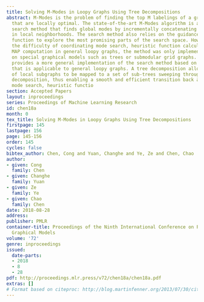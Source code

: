 ```yaml
---
title: Solving M-Modes in Loopy Graphs Using Tree Decompositions
abstract: M-Modes is the problem of finding the top M labelings of a graphical model
  that are locally optimal. The state-of-the-art M-Modes algorithm is a heuristic
  search method that finds global modes by incrementally concatenating MAP solutions
  in local neighborhoods. The search method also relies on the guidance of a heuristic
  function to explore the most promising parts of the search space. However, due to
  the difficulty of coordinating mode search, heuristic function calculation and local
  MAP computation in general loopy graphs, the method was only implemented and tested
  on special graphical models such as trees or submodular grid graphs. This paper
  provides a more general implementation of the search method based on tree decompositions
  that is applicable to general loopy graphs. A tree decomposition allows a sequence
  of local subgraphs to be mapped to a set of sub-trees sweeping through the tree
  decomposition, thus enabling a smooth and efficient transition back and forth between
  mode search, heuristic functio
section: Accepted Papers
layout: inproceedings
series: Proceedings of Machine Learning Research
id: chen18a
month: 0
tex_title: Solving M-Modes in Loopy Graphs Using Tree Decompositions
firstpage: 145
lastpage: 156
page: 145-156
order: 145
cycles: false
bibtex_author: Chen, Cong and Yuan, Changhe and Ye, Ze and Chen, Chao
author:
- given: Cong
  family: Chen
- given: Changhe
  family: Yuan
- given: Ze
  family: Ye
- given: Chao
  family: Chen
date: 2018-08-28
address: 
publisher: PMLR
container-title: Proceedings of the Ninth International Conference on Probabilistic
  Graphical Models
volume: '72'
genre: inproceedings
issued:
  date-parts:
  - 2018
  - 8
  - 28
pdf: http://proceedings.mlr.press/v72/chen18a/chen18a.pdf
extras: []
# Format based on citeproc: http://blog.martinfenner.org/2013/07/30/citeproc-yaml-for-bibliographies/
---
```

